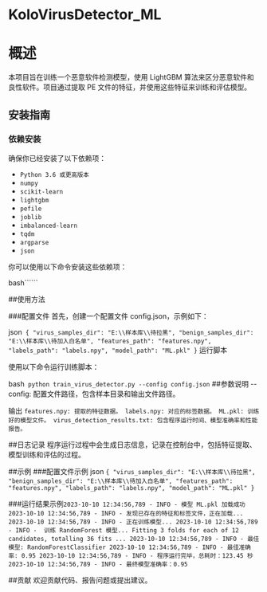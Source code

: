 # KoloVirusDetector_ML

# 概述

本项目旨在训练一个恶意软件检测模型，使用 LightGBM 算法来区分恶意软件和良性软件。项目通过提取 PE 文件的特征，并使用这些特征来训练和评估模型。

## 安装指南

### 依赖安装

确保你已经安装了以下依赖项：

- `Python 3.6 或更高版本`
- `numpy`
- `scikit-learn`
- `lightgbm`
- `pefile`
- `joblib`
- `imbalanced-learn`
- `tqdm`
- `argparse`
- `json`

你可以使用以下命令安装这些依赖项：

bash``````

##使用方法

###配置文件
首先，创建一个配置文件 config.json，示例如下：

json```
{
    "virus_samples_dir": "E:\\样本库\\待拉黑",
    "benign_samples_dir": "E:\\样本库\\待加入白名单",
    "features_path": "features.npy",
    "labels_path": "labels.npy",
    "model_path": "ML.pkl"
}```
运行脚本


使用以下命令运行训练脚本：

bash```
python train_virus_detector.py --config config.json```
##参数说明
--config: 配置文件路径，包含样本目录和输出文件路径。

输出
`features.npy: 提取的特征数据。
labels.npy: 对应的标签数据。
ML.pkl: 训练好的模型文件。
virus_detection_results.txt: 包含程序运行时间、模型准确率和性能报告。`

##日志记录
程序运行过程中会生成日志信息，记录在控制台中，包括特征提取、模型训练和评估的过程。

##示例
###配置文件示例
json
`{
    "virus_samples_dir": "E:\\样本库\\待拉黑",
    "benign_samples_dir": "E:\\样本库\\待加入白名单",
    "features_path": "features.npy",
    "labels_path": "labels.npy",
    "model_path": "ML.pkl"
}`

###运行结果示例`
2023-10-10 12:34:56,789 - INFO - 模型 ML.pkl 加载成功
2023-10-10 12:34:56,789 - INFO - 发现已存在的特征和标签文件，正在加载...
2023-10-10 12:34:56,789 - INFO - 正在训练模型...
2023-10-10 12:34:56,789 - INFO - 
训练 RandomForest 模型...
Fitting 3 folds for each of 12 candidates, totalling 36 fits
...
2023-10-10 12:34:56,789 - INFO - 最佳模型: RandomForestClassifier
2023-10-10 12:34:56,789 - INFO - 最佳准确率: 0.95
2023-10-10 12:34:56,789 - INFO - 程序运行完毕，总耗时：123.45 秒
2023-10-10 12:34:56,789 - INFO - 最终模型准确率：0.95
`

##贡献
欢迎贡献代码、报告问题或提出建议。

